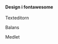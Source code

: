 #### Design i fontawesome


<i class="fas fa-atom"></i> Texteditorn

<i class="fas fa-balance-scale"></i> Balans

<i class="fas fa-laptop-code"></i> Medlet
